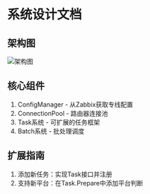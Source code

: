 # 系统设计文档

## 架构图
![架构图](architecture.png)

## 核心组件
1. ConfigManager - 从Zabbix获取专线配置
2. ConnectionPool - 路由器连接池
3. Task系统 - 可扩展的任务框架
4. Batch系统 - 批处理调度

## 扩展指南
1. 添加新任务：实现Task接口并注册
2. 支持新平台：在Task.Prepare中添加平台判断


